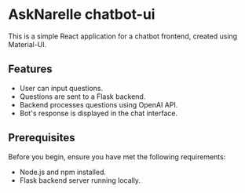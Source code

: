 # AskNarelle chatbot-ui

This is a simple React application for a chatbot frontend, created using Material-UI.

## Features

- User can input questions.
- Questions are sent to a Flask backend.
- Backend processes questions using OpenAI API.
- Bot's response is displayed in the chat interface.

## Prerequisites

Before you begin, ensure you have met the following requirements:

- Node.js and npm installed.
- Flask backend server running locally.



